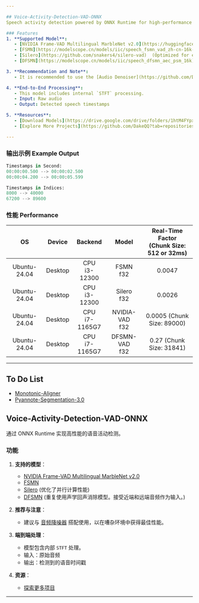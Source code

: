 ```yaml
---

## Voice-Activity-Detection-VAD-ONNX  
Speech activity detection powered by ONNX Runtime for high-performance applications.  

### Features  
1. **Supported Model**:
   - [NVIDIA Frame-VAD Multilingual MarbleNet v2.0](https://huggingface.co/nvidia/Frame_VAD_Multilingual_MarbleNet_v2.0)
   - [FSMN](https://modelscope.cn/models/iic/speech_fsmn_vad_zh-cn-16k-common-pytorch/summary)
   - [Silero](https://github.com/snakers4/silero-vad)  (Optimized for enhanced parallel computing performance)
   - [DFSMN](https://modelscope.cn/models/iic/speech_dfsmn_aec_psm_16k) (Reuse the Acoustic Echo Cancellation model. Accepts Near-End and Far-End audio as inputs.)

3. **Recommendation and Note**:  
   - It is recommended to use the [Audio Denoiser](https://github.com/DakeQQ/Audio-Denoiser-ONNX) for optimal performance in noisy environments.

4. **End-to-End Processing**:  
   - This model includes internal `STFT` processing.  
   - Input: Raw audio  
   - Output: Detected speech timestamps  

5. **Resources**:  
   - [Download Models](https://drive.google.com/drive/folders/1htM4FYpxEQcouHiR2Wyb407EhD1t_0HB?usp=sharing)  
   - [Explore More Projects](https://github.com/DakeQQ?tab=repositories)  

---
```

### 输出示例 Example Output
```python
Timestamps in Second:
00:00:00.500 --> 00:00:02.500
00:00:04.200 --> 00:00:05.599

Timestamps in Indices:
8000 --> 40000
67200 --> 89600
```

### 性能 Performance  
| OS           | Device       | Backend           | Model        | Real-Time Factor <br> (Chunk Size: 512 or 32ms) |
|:------------:|:------------:|:-----------------:|:------------:|:------------------------------------------------:|
| Ubuntu-24.04 | Desktop      | CPU <br> i3-12300 | FSMN <br> f32  | 0.0047                                         |  
| Ubuntu-24.04 | Desktop      | CPU <br> i3-12300 | Silero <br> f32  | 0.0026                                       |  
| Ubuntu-24.04 | Desktop      | CPU <br> i7-1165G7 | NVIDIA-VAD <br> f32  | 0.0005 (Chunk Size: 89000)              |  
| Ubuntu-24.04 | Desktop      | CPU <br> i7-1165G7 | DFSMN-VAD <br> f32  | 0.27 (Chunk Size: 31841)                 |  

---

## To Do List
- [Monotonic-Aligner](https://modelscope.cn/models/iic/speech_timestamp_prediction-v1-16k-offline/summary)
- [Pyannote-Segmentation-3.0](https://huggingface.co/pyannote/segmentation-3.0)

## Voice-Activity-Detection-VAD-ONNX  
通过 ONNX Runtime 实现高性能的语音活动检测。  

### 功能  
1. **支持的模型**：
   - [NVIDIA Frame-VAD Multilingual MarbleNet v2.0](https://huggingface.co/nvidia/Frame_VAD_Multilingual_MarbleNet_v2.0)
   - [FSMN](https://modelscope.cn/models/iic/speech_fsmn_vad_zh-cn-16k-common-pytorch/summary)
   - [Silero](https://github.com/snakers4/silero-vad)  (优化了并行计算性能)
   - [DFSMN](https://modelscope.cn/models/iic/speech_dfsmn_aec_psm_16k) (重复使用声学回声消除模型。接受近端和远端音频作为输入。)


3. **推荐与注意**：  
   - 建议与 [音频降噪器](https://github.com/DakeQQ/Audio-Denoiser-ONNX) 搭配使用，以在嘈杂环境中获得最佳性能。

4. **端到端处理**：  
   - 模型包含内部 `STFT` 处理。  
   - 输入：原始音频  
   - 输出：检测到的语音时间戳  

5. **资源**：  
   - [探索更多项目](https://github.com/DakeQQ?tab=repositories)  

---
